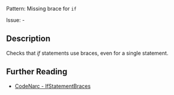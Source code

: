 Pattern: Missing brace for `if`

Issue: -

## Description

Checks that *if* statements use braces, even for a single statement.

## Further Reading

* [CodeNarc - IfStatementBraces](https://codenarc.github.io/CodeNarc/codenarc-rules-braces.html#ifstatementbraces-rule)